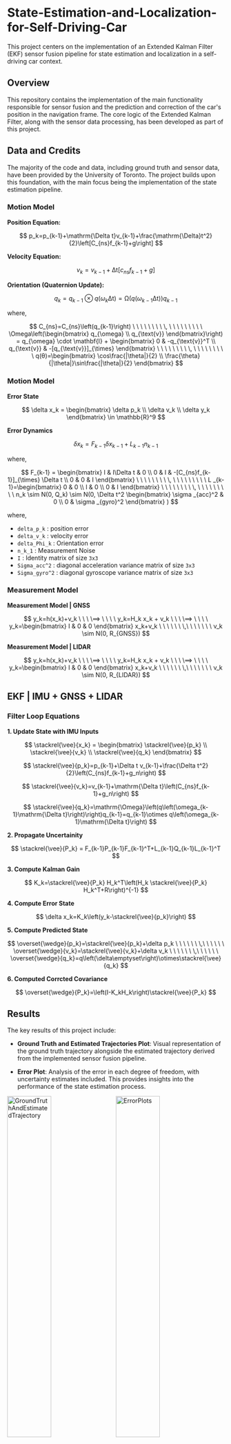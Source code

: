 # State-Estimation-and-Localization-for-Self-Driving-Car

This project centers on the implementation of an Extended Kalman Filter (EKF) sensor fusion pipeline for state estimation and localization in a self-driving car context.

## Overview

This repository contains the implementation of the main functionality responsible for sensor fusion and the prediction and correction of the car's position in the navigation frame. The core logic of the Extended Kalman Filter, along with the sensor data processing, has been developed as part of this project.

## Data and Credits

The majority of the code and data, including ground truth and sensor data, have been provided by the University of Toronto. The project builds upon this foundation, with the main focus being the implementation of the state estimation pipeline.

### Motion Model

**Position Equation:**

$$
p_k=p_{k-1}+\mathrm{\Delta t}v_{k-1}+\frac{\mathrm{\Delta}t^2}{2}\left[C_{ns}f_{k-1}+g\right]
$$

**Velocity Equation:**

$$
v_k=v_{k-1}+\mathrm{\Delta t}\left[c_{ns}f_{k-1}+g\right]
$$

**Orientation (Quaternion Update):**

$$
q_k=q_{k-1}\otimes q\left(\omega_k\mathrm{\Delta t}\right)=\mathrm{\Omega}\left(q\left(\omega_{k-1}\mathrm{\Delta t}\right)\right)q_{k-1}
$$

where,

$$
C_{ns}=C_{ns}\left(q_{k-1}\right)
\ \ \ \ \ \ \ \ \, \ \ \ \ \ \ \ \ \ 
\Omega\left(\begin{bmatrix} 
q_{\omega} \\ 
q_{\text{v}} 
\end{bmatrix}\right) = q_{\omega} \cdot \mathbf{I} + 
\begin{bmatrix} 
0 & -q_{\text{v}}^T \\ 
q_{\text{v}} & -[q_{\text{v}}]_{\times}
\end{bmatrix}
\ \ \ \ \ \ \ \ \, \ \ \ \ \ \ \ \ \
q(θ)=\begin{bmatrix} 
\cos\frac{|\theta|}{2} \\ 
\frac{\theta}{|\theta|}\sin\frac{|\theta|}{2}
\end{bmatrix}
$$


### Motion Model

**Error State**

$$
\delta x_k = 
\begin{bmatrix}
\delta p_k \\
\delta v_k \\
\delta y_k
\end{bmatrix} 
\in \mathbb{R}^9
$$

**Error Dynamics**

$$
\delta x_k=F_{k-1}\delta x_{k-1}+L_{k-1}n_{k-1}
$$

where,

$$
F_{k-1} = \begin{bmatrix}
I & I\Delta t & 0 \\
0 & I & -[C_{ns}f_{k-1}]_{\times} \Delta t \\
0 & 0 & I
\end{bmatrix}
\ \ \ \ \ \ \ \ \, \ \ \ \ \ \ \ \ \
L _{k-1}=\begin{bmatrix}
0 & 0 \\
I & 0 \\
0 & I
\end{bmatrix}
\ \ \ \ \ \ \ \ \, \ \ \ \ \ \ \ \ \
n_k \sim N(0, Q_k)
\sim N(0, \Delta t^2 \begin{bmatrix}
\sigma _{acc}^2 & 0 \\
0 & \sigma _{gyro}^2
\end{bmatrix}
)
$$

where,

- `delta_p_k` : position error
- `delta_v_k` : velocity error
- `delta_Phi_k` : Orientation error
- `n_k_1` : Measurement Noise
- `I` : Identity matrix of size `3x3`
- `Sigma_acc^2` : diagonal acceleration variance matrix of size `3x3`
- `Sigma_gyro^2` : diagonal gyroscope variance matrix of size `3x3`

### Measurement Model

**Measurement Model | GNSS**

$$
y_k=h(x_k)+ν_k \ \ \ \==> \ \ \ \  y_k=H_k x_k + ν_k \ \ \ \==> \ \ \ \ y_k=\begin{bmatrix} I & 0 & 0 \end{bmatrix} x_k+ν_k \ \ \ \ \ \ \,\ \ \ \ \ \ \ ν_k \sim N(0, R_{GNSS})
$$

**Measurement Model | LIDAR**

$$
y_k=h(x_k)+ν_k \ \ \ \==> \ \ \ \  y_k=H_k x_k + ν_k \ \ \ \==> \ \ \ \ y_k=\begin{bmatrix} I & 0 & 0 \end{bmatrix} x_k+ν_k \ \ \ \ \ \ \,\ \ \ \ \ \ \ ν_k \sim N(0, R_{LIDAR})
$$


## EKF  |  IMU + GNSS + LIDAR  
### Filter Loop Equations

**1. Update State with IMU Inputs**

$$
\stackrel{\vee}{x_k} = 
\begin{bmatrix}
\stackrel{\vee}{p_k} \\
\stackrel{\vee}{v_k} \\
\stackrel{\vee}{q_k}
\end{bmatrix} 
$$

$$
\stackrel{\vee}{p_k}=p_{k-1}+\Delta t v_{k-1}+\frac{\Delta t^2}{2}\left(C_{ns}f_{k-1}+g_n\right) 
$$

$$
\stackrel{\vee}{v_k}=v_{k-1}+\mathrm{\Delta t}\left(C_{ns}f_{k-1}+g_n\right)	
$$

$$
\stackrel{\vee}{q_k}=\mathrm{\Omega}\left(q\left(\omega_{k-1}\mathrm{\Delta t}\right)\right)q_{k-1}=q_{k-1}\otimes q\left(\omega_{k-1}\mathrm{\Delta t}\right)
$$

**2. Propagate Uncertainity**

$$
\stackrel{\vee}{P_k} = F_{k-1}P_{k-1}F_{k-1}^T+L_{k-1}Q_{k-1}L_{k-1}^T
$$

**3. Compute Kalman Gain**

$$
K_k=\stackrel{\vee}{P_k} H_k^T\left(H_k \stackrel{\vee}{P_k} H_k^T+R\right)^{-1}
$$

**4. Compute Error State**

$$
\delta x_k=K_k\left(y_k-\stackrel{\vee}{p_k}\right)
$$

**5. Compute Predicted State**

$$
\overset{\wedge}{p_k}=\stackrel{\vee}{p_k}+\delta p_k
\ \ \ \ \ \ \,\ \ \ \ \ \ 
\overset{\wedge}{v_k}=\stackrel{\vee}{v_k}+\delta v_k
\ \ \ \ \ \ \,\ \ \ \ \ \ 
\overset{\wedge}{q_k}=q\left(\delta\emptyset\right)\otimes\stackrel{\vee}{q_k}
$$

**6. Computed Corrcted Covariance**

$$
\overset{\wedge}{P_k}=\left(I-K_kH_k\right)\stackrel{\vee}{P_k}
$$


## Results

The key results of this project include:

- **Ground Truth and Estimated Trajectories Plot**: Visual representation of the ground truth trajectory alongside the estimated trajectory derived from the implemented sensor fusion pipeline.
  
- **Error Plot**: Analysis of the error in each degree of freedom, with uncertainty estimates included. This provides insights into the performance of the state estimation process.


<div>
    <img src="https://github.com/Abhi-0212000/State-Estimation-and-Localization-for-Self-Driving-Car/assets/70425157/1ad2d3ad-420a-4cd2-aa20-80c9db46ceed" alt="GroundTruthAndEstimatedTrajectory" style="width:45%; float:left; margin-right:5%">
    <img src="https://github.com/Abhi-0212000/State-Estimation-and-Localization-for-Self-Driving-Car/assets/70425157/0fc08add-5ed6-4531-8453-5b520ddb6063" alt="ErrorPlots" style="width:45%; float:left;">
</div>

